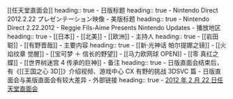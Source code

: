 [[任天堂直面会]]
heading:: true
	- 日版标题
	  heading:: true
		- Nintendo Direct 2012.2.22 プレゼンテーション映像
	- 美版标题
	  heading:: true
		- Nintendo Direct 2.22.2012 - Reggie Fils-Aime Presents Nintendo Updates
	- 播放地区
	  heading:: true
		- [[日本]]
		- [[北美]]
		- [[欧洲]]
	- 主持人
	  heading:: true
		- [[岩田聪]]
		- [[有野晋哉]]
	- 主要内容
	  heading:: true
		- [[新‧光神话 帕尔提娜之镜]]
		- [[火焰纹章 觉醒]]
		- [[宝可梦 ＋ 信长的野望]]
		- [[马力欧网球 OPEN]]
		- [[零 真红之蝶]]
		- [[世界树迷宫 4 传承的巨神]]
	- 备注
	  heading:: true
		- 日版直面会结束后，有《[[王国之心 3D]]》介绍视频、游戏中心 CX 有野的挑战 3DSVC 篇
		- 日版直面会与美版直面会有较大差异
	- 外部链接
	  heading:: true
		- [2012 年 2 月 22 日任天堂直面会](https://www.bilibili.com/video/BV1AE41117XV/)